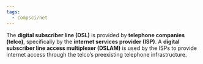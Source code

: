 ```yaml
---
tags:
  - compsci/net
---
```

The **digital subscriber line (DSL)** is provided by **telephone companies (telco)**, specifically by the **internet services provider (ISP)**. A **digital subscriber line access multiplexer (DSLAM)** is used by the ISPs to provide internet access through the telco’s preexisting telephone infrastructure. 